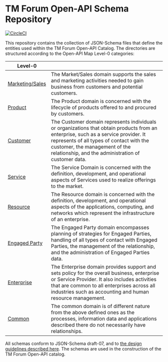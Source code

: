 # TM Forum Open-API Schema Repository

[![CircleCI](https://circleci.com/gh/tmforum-rand/schemas/tree/620-Product-Catalog-Jonathan.svg?style=svg)](https://circleci.com/gh/tmforum-rand/schemas/tree/620-Product-Catalog-Jonathan)

This repository contains the collection of JSON-Schema files that define the entities used within the TM Forum Open-API Catalog. The directories are structured according to the Open-API Map Level-0 categories:

| Level-0 |  |
|-----------------|---|
| [Marketing/Sales](https://github.com/tmforum-rand/schemas/tree/master/MarketingSales) | The Market/Sales domain supports the sales and marketing activities needed to gain business from customers and potential customers. |
| [Product](https://github.com/tmforum-rand/schemas/tree/master/Product/) | The Product domain is concerned with the lifecycle of products offered to and procured by customers. |
| [Customer](https://github.com/tmforum-rand/schemas/tree/master/Customer) | The Customer domain represents individuals or organizations that obtain products from an enterprise, such as a service provider. It represents of all types of contact with the customer, the management of the relationship, and the administration of customer data. |
| [Service](https://github.com/tmforum-rand/schemas/tree/master/Service) | The Service Domain is concerned with the definition, development, and operational aspects of Services used to realize offerings to the market. |
| [Resource](https://github.com/tmforum-rand/schemas/tree/master/Resource) | The Resource domain is concerned with the definition, development, and operational aspects of the applications, computing, and networks which represent the infrastructure of an enterprise. |
| [Engaged Party](https://github.com/tmforum-rand/schemas/tree/master/EngagedParty) | The Engaged Party domain encompasses planning of strategies for Engaged Parties, handling of all types of contact with Engaged Parties, the management of the relationship, and the administration of Engaged Parties data. |
| [Enterprise](https://github.com/tmforum-rand/schemas/tree/master/Enterprise) | The Enterprise domain provides support and sets policy for the overall business, enterprise or Service Provider. It also includes activities that are common to all enterprises across all industries such as accounting and human resource management. |
| [Common](https://github.com/tmforum-rand/schemas/tree/master/Common) | The common domain is of different nature from the above defined ones as the processes, information data and applications described there do not necessarily have relationships. |

All schemas conform to JSON-Schema draft-07, and to [the design guidelines described here](https://github.com/tmforum-rand/schemas/blob/master/dev/README.md). The schemas are used in the construction of the TM Forum Open-API catalog.

